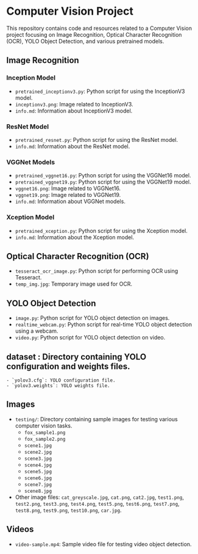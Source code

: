 # Computer Vision Project

This repository contains code and resources related to a Computer Vision project focusing on Image Recognition, Optical Character Recognition (OCR), YOLO Object Detection, and various pretrained models.

## Image Recognition

### Inception Model
- `pretrained_inceptionv3.py`: Python script for using the InceptionV3 model.
- `inceptionv3.png`: Image related to InceptionV3.
- `info.md`: Information about InceptionV3 model.

### ResNet Model
- `pretrained_resnet.py`: Python script for using the ResNet model.
- `info.md`: Information about the ResNet model.

### VGGNet Models
- `pretrained_vggnet16.py`: Python script for using the VGGNet16 model.
- `pretrained_vggnet19.py`: Python script for using the VGGNet19 model.
- `vggnet16.png`: Image related to VGGNet16.
- `vggnet19.png`: Image related to VGGNet19.
- `info.md`: Information about VGGNet models.

### Xception Model
- `pretrained_xception.py`: Python script for using the Xception model.
- `info.md`: Information about the Xception model.

## Optical Character Recognition (OCR)

- `tesseract_ocr_image.py`: Python script for performing OCR using Tesseract.
- `temp_img.jpg`: Temporary image used for OCR.

## YOLO Object Detection

- `image.py`: Python script for YOLO object detection on images.
- `realtime_webcam.py`: Python script for real-time YOLO object detection using a webcam.
- `video.py`: Python script for YOLO object detection on video.

## dataset : Directory containing YOLO configuration and weights files.
    - `yolov3.cfg`: YOLO configuration file.
    - `yolov3.weights`: YOLO weights file.

## Images

- `testing/`: Directory containing sample images for testing various computer vision tasks.
    - `fox_sample1.png`
    - `fox_sample2.png`
    - `scene1.jpg`
    - `scene2.jpg`
    - `scene3.jpg`
    - `scene4.jpg`
    - `scene5.jpg`
    - `scene6.jpg`
    - `scene7.jpg`
    - `scene8.jpg`
- Other image files: `cat_greyscale.jpg`, `cat.png`, `cat2.jpg`, `test1.png`, `test2.png`, `test3.png`, `test4.png`, `test5.png`, `test6.png`, `test7.png`, `test8.png`, `test9.png`, `test10.png`, `car.jpg`.

## Videos

- `video-sample.mp4`: Sample video file for testing video object detection.
